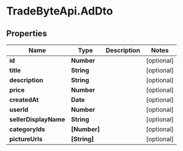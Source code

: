 # TradeByteApi.AdDto

## Properties

Name | Type | Description | Notes
------------ | ------------- | ------------- | -------------
**id** | **Number** |  | [optional] 
**title** | **String** |  | [optional] 
**description** | **String** |  | [optional] 
**price** | **Number** |  | [optional] 
**createdAt** | **Date** |  | [optional] 
**userId** | **Number** |  | [optional] 
**sellerDisplayName** | **String** |  | [optional] 
**categoryIds** | **[Number]** |  | [optional] 
**pictureUrls** | **[String]** |  | [optional] 


